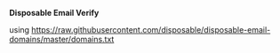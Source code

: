 **Disposable Email Verify** 

using  https://raw.githubusercontent.com/disposable/disposable-email-domains/master/domains.txt

